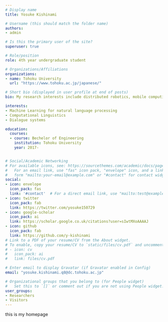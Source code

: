 ```yaml
---
# Display name
title: Yosuke Kishinami

# Username (this should match the folder name)
authors:
- admin

# Is this the primary user of the site?
superuser: true

# Role/position
role: 4th year undergraduate student

# Organizations/Affiliations
organizations:
- name: Tohoku University
  url: "https://www.tohoku.ac.jp/japanese/"

# Short bio (displayed in user profile at end of posts)
bio: My research interests include distributed robotics, mobile computing and programmable matter.

interests:
- Machine Learning for natural language processing
- Computational Linguistics
- Dialogue systems

education:
  courses:
  - course: Bechelor of Engineering
    institution: Tohoku University
    year: 2017-


# Social/Academic Networking
# For available icons, see: https://sourcethemes.com/academic/docs/page-builder/#icons
#   For an email link, use "fas" icon pack, "envelope" icon, and a link in the
#   form "mailto:your-email@example.com" or "#contact" for contact widget.
social:
- icon: envelope
  icon_pack: fas
  link: '#contact'  # For a direct email link, use "mailto:test@example.org".
- icon: twitter
  icon_pack: fab
  link: https://twitter.com/yosuke150729
- icon: google-scholar
  icon_pack: ai
  link: https://scholar.google.co.uk/citations?user=sIwtMXoAAAAJ
- icon: github
  icon_pack: fab
  link: https://github.com/y-kishinami
# Link to a PDF of your resume/CV from the About widget.
# To enable, copy your resume/CV to `static/files/cv.pdf` and uncomment the lines below.
# - icon: cv
#   icon_pack: ai
#   link: files/cv.pdf

# Enter email to display Gravatar (if Gravatar enabled in Config)
email: "yosuke.kishinami.q8@dc.tohoku.ac.jp"

# Organizational groups that you belong to (for People widget)
#   Set this to `[]` or comment out if you are not using People widget.
user_groups:
- Researchers
- Visitors
---
```


this is my homepage
